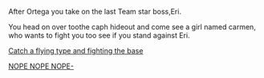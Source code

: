 After Ortega you take on the last Team star boss,Eri.

You head on over toothe caph hideout and come see a girl named carmen, who wants to fight you too see if you stand against Eri.

[Catch a flying type and fighting the base](Eri-defeat.md)


[NOPE NOPE NOPE-](Team-star-defeat.md)